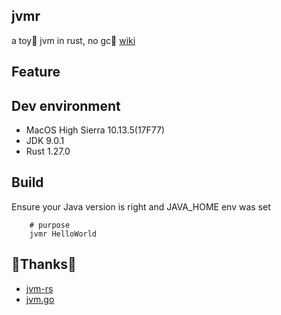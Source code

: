 ## jvmr
a toy🤗 jvm in rust, no gc🧐
[wiki](https://github.com/superbiger/jvmr/wiki)

## Feature

## Dev environment
- MacOS High Sierra 10.13.5(17F77)
- JDK 9.0.1
- Rust 1.27.0

## Build
Ensure your Java version is right and JAVA_HOME env was set
```shell
    # purpose
    jvmr HelloWorld
```

## 🎉Thanks🎉
- [jvm-rs](https://github.com/standbyme/jvm-rs)
- [jvm.go](https://github.com/zxh0/jvm.go.git)

